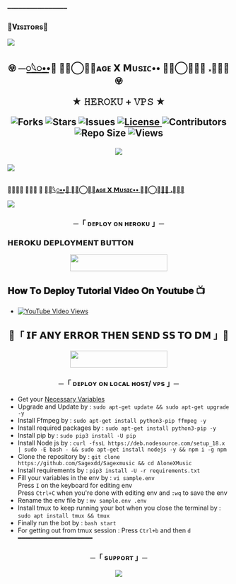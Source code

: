 ━━━━━━━━━━━━━━━━
### 🌷𝐕ɪsɪᴛᴏʀs🌷

<!--
**Sagexdd/Sagexmusic** is a ✨ _special_ ✨ repository because its `README.md` (this file) appears on your GitHub profile.


<p align="center">
    <b>ᴠɪsɪᴛᴏʀs</b><br>
 -->    <img align="middle" src="https://profile-counter.glitch.me/Sagexdd/count.svg" />
</p>




<h2 align="center">
    𖢵 ⏤꯭𓆩꯭••🍷 ⃟⃟⃝⃪‌‌‌‌‌‌‌‌𝗦ᴀɢᴇ 𝗫 𝗠ᴜsɪᴄ•• ⃟⃟⃝⃪‌‌‌‌‌‌‌‌🎋✨ 𝅃꯭᳚➛ 𖢵

★ 𝙷𝙴𝚁𝙾𝙺𝚄 + 𝚅𝙿𝚂 ★

<p align='center'>
  <img src="https://img.shields.io/github/forks/Sagexdd/Sagexmusic?style=flat-square" alt="Forks">
  <img src="https://img.shields.io/github/stars/Sagexdd/Sagexmusic?style=flat-square" alt="Stars">
  <img src="https://img.shields.io/github/issues/Sagexdd/Sagexmusic?style=flat-square" alt="Issues">
<a href="https://github.com/Sagexdd/Sagexmusic/blob/main/LICENSE"> <img src="https://img.shields.io/badge/License-MIT-blueviolet?style=for-the-badge" alt="License" /> </a>
  <img src="https://img.shields.io/github/contributors/Sagexdd/Sagexmusic?style=flat-square" alt="Contributors">
  <img src="https://img.shields.io/github/repo-size/Sagexdd/Sagexmusic?style=flat-square" alt="Repo Size">
  <img src="https://hits.seeyoufarm.com/api/count/incr/badge.svg?url=https://github.com/Sagexdd/Sagexmusic&amp;title=Repo%20Views" alt="Views">
</p>

<p align='center'>
  <a href="https://t.me/sagexmusic" alt="Made-By-SAGE"> <img src="https://telegra.ph/file/9179ebe031879224ac049.jpg" /> </a>

</h2>
<img src="https://readme-typing-svg.herokuapp.com?color=FF0000&width=420&lines=♦𝙳𝙴𝙿𝙻𝙾𝚈+𝙾𝙽+𝙷𝙴𝚁𝙾𝙺𝚄♦;♨️+𝙽𝙾+𝙷𝙴𝚁𝙾𝙺𝚄+𝙱𝙰𝙽+𝙸𝚂𝚂𝚄𝙴+𝙰𝙻𝚂𝙾+𝚅𝙿𝚂+𝙳𝙴𝙿𝙻𝙾𝚈+📍+𝙿𝚁𝙴𝚂𝙴𝙽𝚃;🎭+𝙿𝙾𝚆𝙴𝚁𝙳+𝙱𝚈+SAGE+🎭">
<p align="center">
  <img src="">
</p>

**𝙏𝙀𝙎𝙏 𝘽𝙊𝙏 ➣ [⏤꯭𓆩꯭••🍷 ⃟⃟⃝⃪‌‌‌‌‌‌‌‌𝗦ᴀɢᴇ 𝗫 𝗠ᴜsɪᴄ•• ⃟⃟⃝⃪‌‌‌‌‌‌‌‌🎋✨ 𝅃꯭᳚➛](https://t.me/sagexmusic)**



<img src="https://readme-typing-svg.herokuapp.com?color=FF0000&width=420&lines=⚠️𝗙𝗢𝗥𝗞+𝗧𝗛𝗜𝗦+𝗥𝗘𝗣𝗢+𝗙𝗜𝗥𝗦𝗧𝗟𝗬⚠️">


<h3 align="center">
    ─「 ᴅᴇᴩʟᴏʏ ᴏɴ ʜᴇʀᴏᴋᴜ 」─

<h3> 𝗛𝗘𝗥𝗢𝗞𝗨 𝗗𝗘𝗣𝗟𝗢𝗬𝗠𝗘𝗡𝗧 𝗕𝗨𝗧𝗧𝗢𝗡 </h3>
</h3>

<p align="center"><a href="https://dashboard.heroku.com/new?template=https://github.com/Sagexdd/Sagexmusic"> <img src="https://img.shields.io/badge/Deploy%20On%20Heroku-black?style=for-the-badge&logo=heroku" width="220" height="38.45"/></a></p>

## 𝐇𝐨𝐰 𝐓𝐨 𝐃𝐞𝐩𝐥𝐨𝐲 𝐓𝐮𝐭𝐨𝐫𝐢𝐚𝐥 𝐕𝐢𝐝𝐞𝐨 𝐎𝐧 𝐘𝐨𝐮𝐭𝐮𝐛𝐞 📺

- [![YouTube Video Views](https://img.shields.io/youtube/views/U8T5W3J1FNo?label=Tutorial+•+Heroku+•&style=social)](https://youtu.be/U8T5W3J1FNo)

<h2 align="center">

🔴「 𝗜𝗙 𝗔𝗡𝗬 𝗘𝗥𝗥𝗢𝗥 𝗧𝗛𝗘𝗡 𝗦𝗘𝗡𝗗 𝗦𝗦 𝗧𝗢 𝗗𝗠 」🔴

<a href="https://telegram.me/sagebotsupport"> <img src="https://img.shields.io/badge/Developer-black?style=for-the-badge&logo=Developer" width="220" height="38.45"/></a>
<h3 align="center">
    ─「 ᴅᴇᴩʟᴏʏ ᴏɴ ʟᴏᴄᴀʟ ʜᴏsᴛ/ ᴠᴘs 」─
</h3>

- Get your [Necessary Variables](https://github.com/Sagexdd/Sagexmusic/blob/master/sample.env)
- Upgrade and Update by :
`sudo apt-get update && sudo apt-get upgrade -y`
- Install Ffmpeg by :
`sudo apt-get install python3-pip ffmpeg -y`
- Install required packages by :
`sudo apt-get install python3-pip -y`
- Install pip by :
`sudo pip3 install -U pip`
- Install Node js by :
`curl -fssL https://deb.nodesource.com/setup_18.x | sudo -E bash - && sudo apt-get install nodejs -y && npm i -g npm`
- Clone the repository by :
`git clone https://github.com/Sagexdd/Sagexmusic && cd AloneXMusic`
- Install requirements by :
`pip3 install -U -r requirements.txt`
- Fill your variables in the env by :
`vi sample.env`<br>
Press `I` on the keyboard for editing env<br>
Press `Ctrl+C` when you're done with editing env and `:wq` to save the env<br>
- Rename the env file by :
`mv sample.env .env`
- Install tmux to keep running your bot when you close the terminal by :
`sudo apt install tmux && tmux`
- Finally run the bot by :
`bash start`
- For getting out from tmux session : Press `Ctrl+b` and then `d`<br>
━━━━━━━━━━━━━━━━━━━━

<h3 align="center">
    ─「 sᴜᴩᴩᴏʀᴛ 」─
</h3>

<p align="center">
<a href="https://telegram.me/sagebotsupport"><img src="https://img.shields.io/badge/-Support%20Group-blue.svg?style=for-the-badge&logo=Telegram"></a>
</p>

